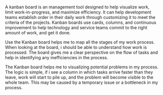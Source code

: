 A kanban board is an management tool designed to help visualize work, limit work-in-progress, and maximize efficiency. It can help development teams establish order in their daily work through customizing it to meet the criteria of the projects. Kanban boards use cards, columns, and continuous improvement to help technology and service teams commit to the right amount of work, and get it done.

Use the Kanban board helps me to map all the stages of my work process. When looking at the board, i should be able to understand how work is processed. The board gives me a clear perspective on the flow of tasks and help in identifying any inefficiencies in the process.    

The Kanban board helps me to visualizing potential problems in my process. The logic is simple, if i see a column in which tasks arrive faster than they leave, work will start to pile up, and the problem will become visible to the whole team. This may be caused by a temporary issue or a bottleneck in my process.

